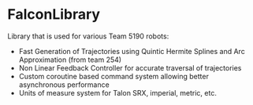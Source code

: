 # FalconLibrary
Library that is used for various Team 5190 robots:
* Fast Generation of Trajectories using Quintic Hermite Splines and Arc Approximation (from team 254)
* Non Linear Feedback Controller for accurate traversal of trajectories
* Custom coroutine based command system allowing better asynchronous performance
* Units of measure system for Talon SRX, imperial, metric, etc.

